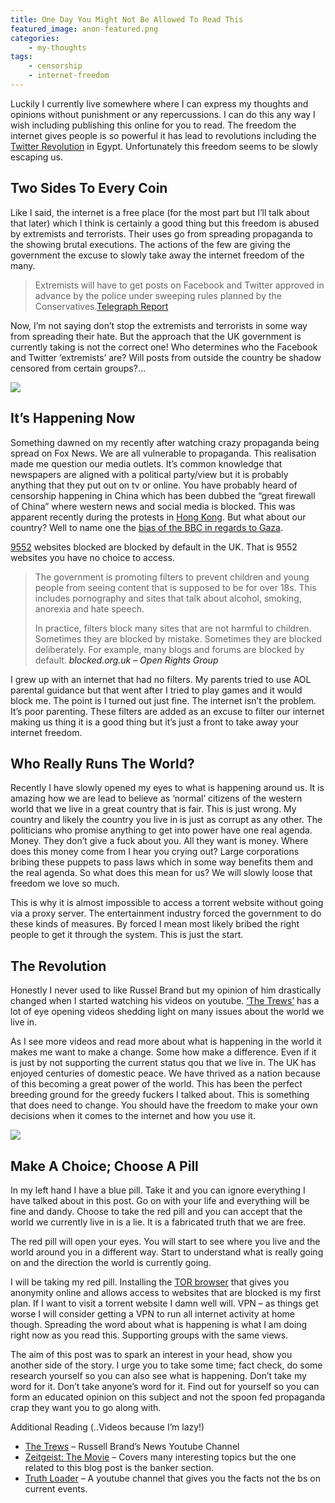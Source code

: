 ```yaml
---
title: One Day You Might Not Be Allowed To Read This
featured_image: anon-featured.png
categories:
    - my-thoughts
tags:
    - censorship
    - internet-freedom
---
```

Luckily I currently live somewhere where I can express my thoughts and opinions without punishment or any repercussions. I can do this any way I wish including publishing this online for you to read. The freedom the internet gives people is so powerful it has lead to revolutions including the [Twitter Revolution][twitter] in Egypt. Unfortunately this freedom seems to be slowly escaping us.

<!--more-->

[twitter]: http://en.wikipedia.org/wiki/Twitter_Revolution

## Two Sides To Every Coin

Like I said, the internet is a free place (for the most part but I’ll talk about that later) which I think is certainly a good thing but this freedom is abused by extremists and terrorists. Their uses go from spreading propaganda to the showing brutal executions. The actions of the few are giving the government the excuse to slowly take away the internet freedom of the many.

> Extremists will have to get posts on Facebook and Twitter approved in advance by the police under sweeping rules planned by the Conservatives.<a href="http://www.telegraph.co.uk/news/uknews/terrorism-in-the-uk/11129474/Extremists-to-have-Facebook-and-Twitter-vetted-by-anti-terror-police.html">Telegraph Report</a>

Now, I’m not saying don’t stop the extremists and terrorists in some way from spreading their hate. But the approach that the UK government is currently taking is not the correct one! Who determines who the Facebook and Twitter ‘extremists’ are? Will posts from outside the country be shadow censored from certain groups?…

![](/images/uploads/2014/09/great-firewall-china.jpg)

## It’s Happening Now

Something dawned on my recently after watching crazy propaganda being spread on Fox News. We are all vulnerable to propaganda. This realisation made me question our media outlets. It’s common knowledge that newspapers are aligned with a political party/view but it is probably anything that they put out on tv or online. You have probably heard of censorship happening in China which has been dubbed the “great firewall of China” where western news and social media is blocked. This was apparent recently during the protests in [Hong Kong][hong kong]. But what about our country? Well to name one the [bias of the BBC in regards to Gaza][bbc].

[hong kong]: https://www.youtube.com/watch?v=Zv60wJjGtyQ#t=339
[bbc]: http://stopwar.org.uk/events/london-protest-15-july-stop-bbc-biased-reporting-on-gaza

[9552][blocked] websites blocked are blocked by default in the UK. That is 9552 websites you have no choice to access.

[blocked]: https://www.blocked.org.uk/

>The government is promoting filters to prevent children and young people from seeing content that is supposed to be for over 18s. This includes pornography and sites that talk about alcohol, smoking, anorexia and hate speech.
> 
> In practice, filters block many sites that are not harmful to children. Sometimes they are blocked by mistake. Sometimes they are blocked deliberately. For example, many blogs and forums are blocked by default. <a hrer="https://www.blocked.org.uk/"><cite>blocked.org.uk – Open Rights Group</cite></a>

I grew up with an internet that had no filters. My parents tried to use AOL parental guidance but that went after I tried to play games and it would block me. The point is I turned out just fine. The internet isn’t the problem. It’s poor parenting. These filters are added as an excuse to filter our internet making us thing it is a good thing but it’s just a front to take away your internet freedom.

## Who Really Runs The World?

Recently I have slowly opened my eyes to what is happening around us. It is amazing how we are lead to believe as ‘normal’ citizens of the western world that we live in a great country that is fair. This is just wrong. My country and likely the country you live in is just as corrupt as any other. The politicians who promise anything to get into power have one real agenda. Money. They don’t give a fuck about you. All they want is money. Where does this money come from I hear you crying out? Large corporations bribing these puppets to pass laws which in some way benefits them and the real agenda. So what does this mean for us? We will slowly loose that freedom we love so much.

This is why it is almost impossible to access a torrent website without going via a proxy server. The entertainment industry forced the government to do these kinds of measures. By forced I mean most likely bribed the right people to get it through the system. This is just the start.

## The Revolution

Honestly I never used to like Russel Brand but my opinion of him drastically changed when I started watching his videos on youtube. [‘The Trews’][trews] has a lot of eye opening videos shedding light on many issues about the world we live in.

[trews]: https://www.youtube.com/user/russellbrand/videos

As I see more videos and read more about what is happening in the world it makes me want to make a change. Some how make a difference. Even if it is just by not supporting the current status qou that we live in. The UK has enjoyed centuries of domestic peace. We have thrived as a nation because of this becoming a great power of the world. This has been the perfect breeding ground for the greedy fuckers I talked about. This is something that does need to change. You should have the freedom to make your own decisions when it comes to the internet and how you use it.

![](/images/uploads/2014/09/red-pill.jpg)

## Make A Choice; Choose A Pill

In my left hand I have a blue pill. Take it and you can ignore everything I have talked about in this post. Go on with your life and everything will be fine and dandy. Choose to take the red pill and you can accept that the world we currently live in is a lie. It is a fabricated truth that we are free.

The red pill will open your eyes. You will start to see where you live and the world around you in a different way. Start to understand what is really going on and the direction the world is currently going.

I will be taking my red pill. Installing the [TOR browser][tor] that gives you anonymity online and allows access to websites that are blocked is my first plan. If I want to visit a torrent website I damn well will. VPN – as things get worse I will consider getting a VPN to run all internet activity at home though. Spreading the word about what is happening is what I am doing right now as you read this. Supporting groups with the same views.

[tor]: https://www.torproject.org/

The aim of this post was to spark an interest in your head, show you another side of the story. I urge you to take some time; fact check, do some research yourself so you can also see what is happening. Don’t take my word for it. Don’t take anyone’s word for it. Find out for yourself so you can form an educated opinion on this subject and not the spoon fed propaganda crap they want you to go along with.

Additional Reading (..Videos because I’m lazy!)

- [The Trews][trews] – Russell Brand’s News Youtube Channel
- [Zeitgeist: The Movie][zeitgeist] – Covers many interesting topics but the one related to this blog post is the banker section.
- [Truth Loader][truth] – A youtube channel that gives you the facts not the bs on current events.

[zeitgeist]: https://www.youtube.com/watch?v=OrHeg77LF4Y
[truth]: https://www.youtube.com/user/truthloader/videos